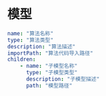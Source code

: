 # 模型

```yml
name: "算法名称"
type: "算法类型"
description: "算法描述"
importPath: "算法代码导入路径"
children:
    - name: "子模型名称"
      type: "子模型类型"
      description: "子模型描述"
      path: "模型路径"


```

```typescript


```
